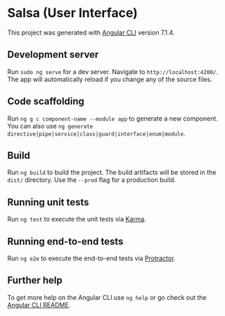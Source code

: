 # Salsa (User Interface)

This project was generated with [Angular CLI](https://github.com/angular/angular-cli) version 7.1.4.

## Development server

Run `sudo ng serve` for a dev server. Navigate to `http://localhost:4200/`. The app will automatically reload if you change any of the source files.

## Code scaffolding

Run `ng g c component-name --module app` to generate a new component. You can also use `ng generate directive|pipe|service|class|guard|interface|enum|module`.

## Build

Run `ng build` to build the project. The build artifacts will be stored in the `dist/` directory. Use the `--prod` flag for a production build.

## Running unit tests

Run `ng test` to execute the unit tests via [Karma](https://karma-runner.github.io).

## Running end-to-end tests

Run `ng e2e` to execute the end-to-end tests via [Protractor](http://www.protractortest.org/).

## Further help

To get more help on the Angular CLI use `ng help` or go check out the [Angular CLI README](https://github.com/angular/angular-cli/blob/master/README.md).
